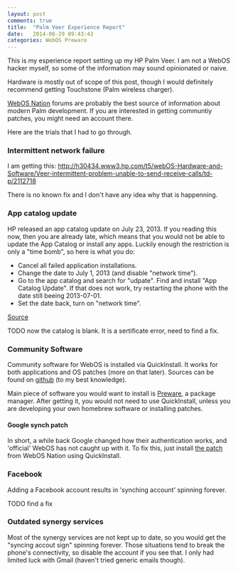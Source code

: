 ```yaml
---
layout: post
comments: true
title:  "Palm Veer Experience Report"
date:   2014-06-29 09:43:43
categories: WebOS Preware
---
```


This is my esperience report setting up my HP Palm Veer. I am not a WebOS
hacker myself, so some of the information may sound opinionated or naive.

Hardware is mostly out of scope of this post, though I would definitely
recommend getting Touchstone (Palm wireless charger).

[WebOS Nation][wosn] forums are probably the best source of information about
modern Palm development. If you are interested in getting communtiy patches,
you might need an account there.

Here are the trials that I had to go through.

### Intermittent network failure
I am getting this: http://h30434.www3.hp.com/t5/webOS-Hardware-and-Software/Veer-intermittent-problem-unable-to-send-receive-calls/td-p/2112718

There is no known fix and I don't have any idea why that is happenning.

### App catalog update
HP released an app catalog update on July 23, 2013. If you reading this now,
then you are already late, which means that you would not be able to update the
App Catalog or install any apps. Luckily enough the restriction is only a "time
bomb", so here is what you do:

- Cancel all failed application installations.
- Change the date to July 1, 2013 (and disable "network time").
- Go to the app catalog and search for "udpate". Find and install "App Catalog Update". If that does not work, try restarting the phone with the date still beeing 2013-07-01.
- Set the date back, turn on "network time".

[Source][appcatalog-fix]

TODO now the catalog is blank. It is a sertificate error, need to find a fix.

### Community Software
Community software for WebOS is installed via QuickInstall. It works for both
applications and OS patches (more on that later). Sources can be found on
[github][quickinstall-src] (to my best knowledge). 

Main piece of software you would want to install is [Preware][preware], a
package manager.  After getting it, you would not need to use QuickInstall,
unless you are developing your own homebrew software or installing patches.

#### Google synch patch
In short, a while back Google changed how their authentication works, and
'official' WebOS has not caught up with it. To fix this, just install [the
patch][gsync] from WebOS Nation using QuickInstall.

### Facebook
Adding a Facebook account results in 'synching account' spinning forever.

TODO find a fix

### Outdated synergy services
Most of the synergy services are not kept up to date, so you would get the
"syncing accout sign" spinning forever. Those situations tend to break the
phone's connectivity, so disable the account if you see that. I only had
limited luck with Gmail (haven't tried generic emails though).

[appcatalog-fix]: http://h30434.www3.hp.com/t5/webOS-Hardware-and-Software/App-Catalog-not-working-Missed-the-update-Try-this/td-p/2823109
[preware]: http://www.webosnation.com/how-install-homebrew-apps-your-touchpad-or-webos-smartphone
[quickinstall-src]: https://github.com/JayCanuck/webos-quick-install
[gsync]: http://forums.webosnation.com/webos-patches/327662-patch-google-sync-https-fix-unknown-error-sign.html?f=240#post3416720
[wosn]: http://www.webosnation.com/
